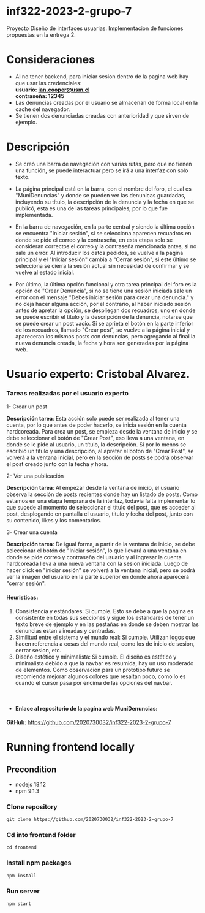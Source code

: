 # inf322-2023-2-grupo-7
Proyecto Diseño de interfaces usuarias. Implementacion de funciones propuestas en la entrega 2.

# Consideraciones
- Al no tener backend, para iniciar sesion dentro de la pagina web hay que usar las credenciales: <br>
**usuario: ian.cooper@usm.cl** <br> **contraseña: 12345**
- Las denuncias creadas por el usuario se almacenan de forma local en la cache del navegador.
- Se tienen dos denunciadas creadas con anterioridad y que sirven de ejemplo.

#  Descripción
- Se creó una barra de navegación con varias rutas, pero que no tienen una función, se puede interactuar pero se irá a una interfaz con solo texto.

- La página principal está en la barra, con el nombre del foro, el cual es "MuniDenuncias" y donde se pueden ver las denunicas guardadas, incluyendo su título, la descripción de la denuncia y la fecha en que se publicó, esta es una de las tareas principales, por lo que fue implementada.

- En la barra de navegación, en la parte central y siendo la última opción se encuentra "Iniciar sesión", si se selecciona aparecen recuadros en donde se pide el correo y la contraseña, en esta etapa solo se consideran correctos el correo y la contraseña mencionada antes, si no sale un error. Al introducir los datos pedidos, se vuelve a la página principal y el "Iniciar sesión" cambia a "Cerrar sesión", si este último se selecciona se cierra la sesión actual sin necesidad de confirmar y se vuelve al estado inicial.

- Por último, la última opción funcional y otra tarea principal del foro es la opción de "Crear Denuncia", si no se tiene una sesión iniciada sale un error con el mensaje "Debes iniciar sesión para crear una denuncia." y no deja hacer alguna acción, por el contrario, al haber iniciado sesión antes de apretar la opción, se despliegan dos recuadros, uno en donde se puede escribir el título y la descripción de la denuncia, notarse que se puede crear un post vacío. Si se aprieta el botón en la parte inferior de los recuadros, llamado "Crear post", se vuelve a la página inicial y apareceran los mismos posts con denuncias, pero agregando al final la nueva denuncia creada, la fecha y hora son generadas por la página web.


# Usuario experto: Cristobal Alvarez.

### Tareas realizadas por el usuario experto

1- Crear un post

**Descripción tarea**: Esta acción solo puede ser realizada al tener una cuenta, por lo que antes de poder hacerlo, se inicia sesión en la cuenta hardcoreada. Para crea un post, se empieza desde la ventana de inicio y se debe seleccionar el botón de "Crear Post", eso lleva a una ventana, en donde se le pide al usuario, un título, la descripción. Si por lo menos se escribió un título y una descripción, al apretar el boton de "Crear Post", se volverá a la ventana inicial, pero en la sección de posts se podrá observar el post creado junto con la fecha y hora.

2- Ver una publicación

**Descripción tarea**: Al empezar desde la ventana de inicio, el usuario observa la sección de posts recientes donde hay un listado de posts. Como estamos en una etapa temprana de la interfaz, todavia falta implementar lo que sucede al momento de seleccionar el título del post, que es acceder al post, desplegando en pantalla el usuario, titulo y fecha del post, junto con su contenido, likes y los comentarios.

3- Crear una cuenta

**Descripción tarea**: De igual forma, a partir de la ventana de inicio, se debe seleccionar el botón de "Iniciar sesión", lo que llevará a una ventana en donde se pide correo y contraseña del usuario y al ingresar la cuenta hardcoreada lleva a una nueva ventana con la sesion iniciada. Luego de hacer click en "iniciar sesión" se volverá a la ventana inicial, pero se podrá ver la imagen del usuario en la parte superior en donde ahora aparecerá "cerrar sesión".

<h4> Heuristicas: </h4>

1. Consistencia y estándares: Si cumple. Esto se debe a que la pagina es consistente en todas sus secciones y sigue los estandares de tener un texto breve de ejemplo y en las pestañas en donde se deben mostrar las denuncias estan alineadas y centradas.
2. Similitud entre el sistema y el mundo real: Si cumple. Utilizan logos que hacen referencia a cosas del mundo real, como los de inicio de sesion, cerrar sesion, etc.
3. Diseño estético y minimalista: Si cumple. El diseño es estético y minimalista debido a que la navbar es resumida, hay un uso moderado de elementos. Como observacion para un prototipo futuro se recomienda mejorar algunos colores que resaltan poco, como lo es cuando el cursor pasa por encima de las opciones del navbar.

<br>

* <h4> Enlace al repositorio de la pagina web MuniDenuncias: </h4>

**GitHub**: https://github.com/2020730032/inf322-2023-2-grupo-7


# Running frontend locally

## Precondition
- nodejs 18.12
- npm 9.1.3

### Clone repository
```
git clone https://github.com/2020730032/inf322-2023-2-grupo-7
```

### Cd into frontend folder
```
cd frontend
```

### Install npm packages
```
npm install
```

### Run server
```
npm start
```
